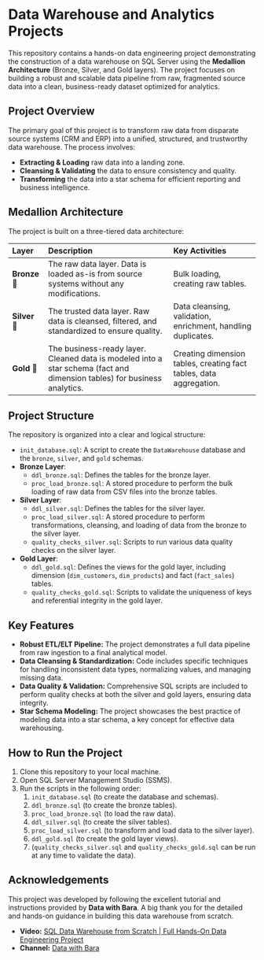 # Data Warehouse and Analytics Projects

This repository contains a hands-on data engineering project demonstrating the construction of a data warehouse on SQL Server using the **Medallion Architecture** (Bronze, Silver, and Gold layers). The project focuses on building a robust and scalable data pipeline from raw, fragmented source data into a clean, business-ready dataset optimized for analytics.

## Project Overview

The primary goal of this project is to transform raw data from disparate source systems (CRM and ERP) into a unified, structured, and trustworthy data warehouse. The process involves:
* **Extracting & Loading** raw data into a landing zone.
* **Cleansing & Validating** the data to ensure consistency and quality.
* **Transforming** the data into a star schema for efficient reporting and business intelligence.

## Medallion Architecture

The project is built on a three-tiered data architecture:

| Layer | Description | Key Activities |
| :--- | :--- | :--- |
| **Bronze** 🥉 | The raw data layer. Data is loaded as-is from source systems without any modifications. | Bulk loading, creating raw tables. |
| **Silver** 🥈 | The trusted data layer. Raw data is cleansed, filtered, and standardized to ensure quality. | Data cleansing, validation, enrichment, handling duplicates. |
| **Gold** 🥇 | The business-ready layer. Cleaned data is modeled into a star schema (fact and dimension tables) for business analytics. | Creating dimension tables, creating fact tables, data aggregation. |

## Project Structure

The repository is organized into a clear and logical structure:

- `init_database.sql`: A script to create the `DataWarehouse` database and the `bronze`, `silver`, and `gold` schemas.
- **Bronze Layer**:
    - `ddl_bronze.sql`: Defines the tables for the bronze layer.
    - `proc_load_bronze.sql`: A stored procedure to perform the bulk loading of raw data from CSV files into the bronze tables.
- **Silver Layer**:
    - `ddl_silver.sql`: Defines the tables for the silver layer.
    - `proc_load_silver.sql`: A stored procedure to perform transformations, cleansing, and loading of data from the bronze to the silver layer.
    - `quality_checks_silver.sql`: Scripts to run various data quality checks on the silver layer.
- **Gold Layer**:
    - `ddl_gold.sql`: Defines the views for the gold layer, including dimension (`dim_customers`, `dim_products`) and fact (`fact_sales`) tables.
    - `quality_checks_gold.sql`: Scripts to validate the uniqueness of keys and referential integrity in the gold layer.

## Key Features

- **Robust ETL/ELT Pipeline:** The project demonstrates a full data pipeline from raw ingestion to a final analytical model.
- **Data Cleansing & Standardization:** Code includes specific techniques for handling inconsistent data types, normalizing values, and managing missing data.
- **Data Quality & Validation:** Comprehensive SQL scripts are included to perform quality checks at both the silver and gold layers, ensuring data integrity.
- **Star Schema Modeling:** The project showcases the best practice of modeling data into a star schema, a key concept for effective data warehousing.

## How to Run the Project

1.  Clone this repository to your local machine.
2.  Open SQL Server Management Studio (SSMS).
3.  Run the scripts in the following order:
    1.  `init_database.sql` (to create the database and schemas).
    2.  `ddl_bronze.sql` (to create the bronze tables).
    3.  `proc_load_bronze.sql` (to load the raw data).
    4.  `ddl_silver.sql` (to create the silver tables).
    5.  `proc_load_silver.sql` (to transform and load data to the silver layer).
    6.  `ddl_gold.sql` (to create the gold layer views).
    7.  (`quality_checks_silver.sql` and `quality_checks_gold.sql` can be run at any time to validate the data).

## Acknowledgements

This project was developed by following the excellent tutorial and instructions provided by **Data with Bara**.
A big thank you for the detailed and hands-on guidance in building this data warehouse from scratch.

* **Video:** [SQL Data Warehouse from Scratch | Full Hands-On Data Engineering Project](https://www.youtube.com/watch?v=9GVqKuTVANE)
* **Channel:** [Data with Bara](https://www.youtube.com/@DataWithBaraa)
